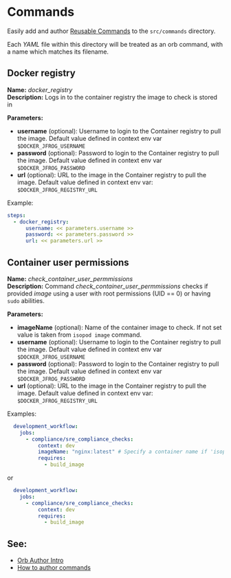 # Commands

Easily add and author [Reusable Commands](https://circleci.com/docs/2.0/reusing-config/#authoring-reusable-commands) to the `src/commands` directory.

Each _YAML_ file within this directory will be treated as an orb command, with a name which matches its filename.

## Docker registry

**Name:** _docker_registry_ <br>
**Description:** Logs in to the container registry the image to check is stored in  

**Parameters:**

* **username** (optional): Username to login to the Container registry to pull the image. Default value defined in context env var `$DOCKER_JFROG_USERNAME`
* **password** (optional): Password to login to the Container registry to pull the image. Default value defined in context env var `$DOCKER_JFROG_PASSWORD`
* **url** (optional): URL to the image in the Container registry to pull the image. Default value defined in context env var: `$DOCKER_JFROG_REGISTRY_URL`

Example:
```yaml
steps:
  - docker_registry:
      username: << parameters.username >>
      password: << parameters.password >>
      url: << parameters.url >>
```

## Container user permissions

**Name:** _check_container_user_permmissions_ <br>
**Description:** Command _check_container_user_permmissions_ checks if provided _image_ using a user with root permissions (UID == 0) or having `sudo` abilities.

**Parameters:**

* **imageName** (optional): Name of the container image to check. If not set value is taken from `isopod image` command.
* **username** (optional): Username to login to the Container registry to pull the image. Default value defined in context env var `$DOCKER_JFROG_USERNAME`
* **password** (optional): Password to login to the Container registry to pull the image. Default value defined in context env var `$DOCKER_JFROG_PASSWORD`
* **url** (optional): URL to the image in the Container registry to pull the image. Default value defined in context env var: `$DOCKER_JFROG_REGISTRY_URL`


Examples:
```yaml
  development_workflow:
    jobs:
      - compliance/sre_compliance_checks:
          context: dev
          imageName: "nginx:latest" # Specify a container name if 'isopod image' is not applicable
          requires:
            - build_image
```
or 
```yaml
  development_workflow:
    jobs:
      - compliance/sre_compliance_checks:
          context: dev
          requires:
            - build_image
```
## See:
 - [Orb Author Intro](https://circleci.com/docs/2.0/orb-author-intro/#section=configuration)
 - [How to author commands](https://circleci.com/docs/2.0/reusing-config/#authoring-reusable-commands)
